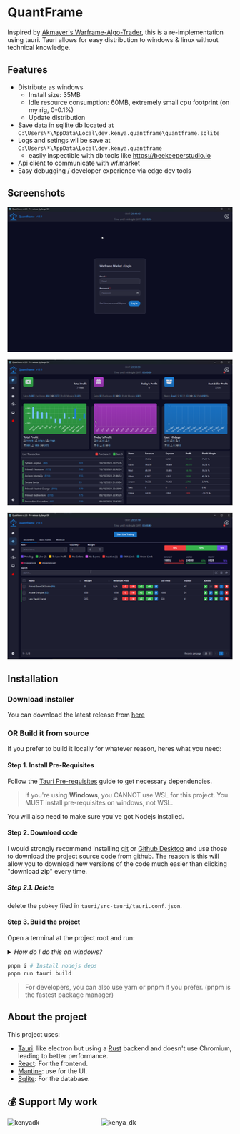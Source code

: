 # QuantFrame

Inspired by [Akmayer's Warframe-Algo-Trader](https://github.com/akmayer/Warframe-Algo-Trader), this is a re-implementation using tauri. Tauri allows for easy distribution to windows & linux without technical knowledge.

## Features

- Distribute as windows
  - Install size: 35MB
  - Idle resource consumption: 60MB, extremely small cpu footprint (on my rig, 0-0.1%)
  - Update distribution
- Save data in sqllite db located at `C:\Users\*\AppData\Local\dev.kenya.quantframe\quantframe.sqlite`
- Logs and setings wil be save at `C:\Users\*\AppData\Local\dev.kenya.quantframe`
  - easily inspectible with db tools like https://beekeeperstudio.io
- Api client to communicate with wf.market
- Easy debugging / developer experience via edge dev tools

## Screenshots

![Login Screen](./docs/assets/login.png)

![Main Screen](./docs/assets/main-screen.png)

![Listing an item](./docs/assets/listing.png)

## Installation

### Download installer

You can download the latest release from [here](https://github.com/Kenya-DK/quantframe-react)

### OR Build it from source

If you prefer to build it locally for whatever reason, heres what you need:

#### Step 1. Install Pre-Requisites

Follow the [Tauri Pre-requisites](https://tauri.app/v1/guides/getting-started/prerequisites) guide to get necessary dependencies.

> If you're using **Windows**, you CANNOT use WSL for this project. You MUST install pre-requisites on windows, not WSL.

You will also need to make sure you've got Nodejs installed.

#### Step 2. Download code

I would strongly recommend installing [git](https://git-scm.com/) or [Github Desktop](https://desktop.github.com/) and use those to download the project source code from github. The reason is this will allow you to download new versions of the code much easier than clicking "download zip" every time.

##### Step 2.1. Delete

delete the `pubkey` filed in `tauri/src-tauri/tauri.conf.json`.

#### Step 3. Build the project

Open a terminal at the project root and run:

<details>
<summary>
<i>How do I do this on windows?</i>
</summary>

On windows, this is easily done by click the path:

![path](./docs/assets/open-terminal-1.png)

Then type in `powershell` and hit enter

![ps](./docs/assets/open-terminal-2.png)

</details>

```bash
pnpm i # Install nodejs deps
pnpm run tauri build
```

> For developers, you can also use yarn or pnpm if you prefer. (pnpm is the fastest package manager)

## About the project

This project uses:

- [Tauri](https://tauri.app): like electron but using a [Rust](https://www.rust-lang.org/) backend and doesn't use Chromium, leading to better performance.
- [React](https://react.dev/): For the frontend.
- [Mantine](https://mantine.dev/): use for the UI.
- [Sqlite](https://www.sqlite.org/index.html): For the database.

## 💰 Support My work

<p><a href="https://www.buymeacoffee.com/kenyadk"> <img align="left" src="https://cdn.buymeacoffee.com/buttons/v2/default-yellow.png" height="45" width="210" alt="kenyadk" /></a></p>
<p><a href="https://patreon.com/kenya_dk"> <img align="left" src="https://img.shields.io/badge/Patreon-F96854?style=for-the-badge&logo=patreon&logoColor=white" height="45" width="210" alt="kenya_dk" /></a></p>
